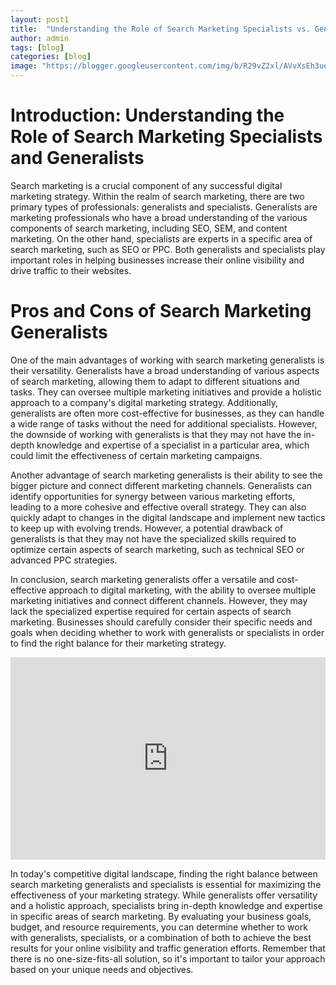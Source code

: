 ```yaml
---
layout: post1
title:  "Understanding the Role of Search Marketing Specialists vs. Generalists"
author: admin
tags: [blog]
categories: [blog]
image: "https://blogger.googleusercontent.com/img/b/R29vZ2xl/AVvXsEh3ueVTO7WW2JSqvhdYn8QNpfeSxhGz0o8PWEFjWPopDqBrmLWTHSgQ8A8gQe8Gg9xiVKlY52oiyPgV06xOPmOWqHl_kjVyRrRpsQKM2lmX_fCdKiIq1Nl43qthtHHBpd09harLO1wC4ZFD55S1Y2TIIrpcCnXWQHRjwwHG0mW2Z3upXINBBxRMy1vjZ2cH/s1600/20240420_091458.jpg"
---
```



<h1>Introduction: Understanding the Role of Search Marketing Specialists and Generalists</h1>
<p>Search marketing is a crucial component of any successful digital marketing strategy. Within the realm of search marketing, there are two primary types of professionals: generalists and specialists. Generalists are marketing professionals who have a broad understanding of the various components of search marketing, including SEO, SEM, and content marketing. On the other hand, specialists are experts in a specific area of search marketing, such as SEO or PPC. Both generalists and specialists play important roles in helping businesses increase their online visibility and drive traffic to their websites.</p>
<h1>Pros and Cons of Search Marketing Generalists</h1>
<p>One of the main advantages of working with search marketing generalists is their versatility. Generalists have a broad understanding of various aspects of search marketing, allowing them to adapt to different situations and tasks. They can oversee multiple marketing initiatives and provide a holistic approach to a company's digital marketing strategy. Additionally, generalists are often more cost-effective for businesses, as they can handle a wide range of tasks without the need for additional specialists. However, the downside of working with generalists is that they may not have the in-depth knowledge and expertise of a specialist in a particular area, which could limit the effectiveness of certain marketing campaigns.</p>
<p>Another advantage of search marketing generalists is their ability to see the bigger picture and connect different marketing channels. Generalists can identify opportunities for synergy between various marketing efforts, leading to a more cohesive and effective overall strategy. They can also quickly adapt to changes in the digital landscape and implement new tactics to keep up with evolving trends. However, a potential drawback of generalists is that they may not have the specialized skills required to optimize certain aspects of search marketing, such as technical SEO or advanced PPC strategies.</p>
<p>In conclusion, search marketing generalists offer a versatile and cost-effective approach to digital marketing, with the ability to oversee multiple marketing initiatives and connect different channels. However, they may lack the specialized expertise required for certain aspects of search marketing. Businesses should carefully consider their specific needs and goals when deciding whether to work with generalists or specialists in order to find the right balance for their marketing strategy.</p>

<iframe width="100%" height="324px" src="https://www.youtube.com/embed/Y3zaFVhOFfE" title="Understanding the Role of Search Marketing Specialists vs. Generalists" frameborder="0" allow="accelerometer; autoplay; clipboard-write; encrypted-media; gyroscope; picture-in-picture; web-share" referrerpolicy="strict-origin-when-cross-origin" allowfullscreen></iframe>

<p>In today's competitive digital landscape, finding the right balance between search marketing generalists and specialists is essential for maximizing the effectiveness of your marketing strategy. While generalists offer versatility and a holistic approach, specialists bring in-depth knowledge and expertise in specific areas of search marketing. By evaluating your business goals, budget, and resource requirements, you can determine whether to work with generalists, specialists, or a combination of both to achieve the best results for your online visibility and traffic generation efforts. Remember that there is no one-size-fits-all solution, so it's important to tailor your approach based on your unique needs and objectives.</p>

